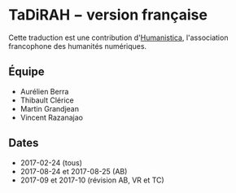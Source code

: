 TaDiRAH − version française
===========================

Cette traduction est une contribution d'[Humanistica](http://www.humanisti.ca), l'association francophone des humanités numériques.

## Équipe

* Aurélien Berra
* Thibault Clérice
* Martin Grandjean
* Vincent Razanajao

## Dates

* 2017-02-24 (tous)
* 2017-08-24 et 2017-08-25 (AB)
* 2017-09 et 2017-10 (révision AB, VR et TC)
